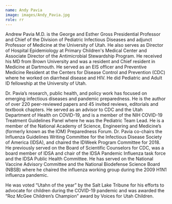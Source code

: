 ```yaml
---
name: Andy Pavia
image: images/Andy_Pavia.jpg
role: rr
---
```

 
Andrew Pavia M.D. is the George and Esther Gross Presidential Professor and Chief of the Division of Pediatric Infectious Diseases and adjunct Professor of Medicine at the University of Utah. He also serves as Director of Hospital Epidemiology at Primary Children's Medical Center and Associate Director of the Antimicrobial Stewardship Program. He received his MD from Brown University and was a resident and Chief resident in Medicine at Dartmouth. He served as an EIS officer and Preventive Medicine Resident at the Centers for Disease Control and Prevention (CDC) where he worked on diarrheal disease and HIV.  He did Pediatric and Adult ID fellowship at the University of Utah.

Dr. Pavia’s research, public health, and policy work has focused on emerging infectious diseases and pandemic preparedness. He is the author of over 220 peer-reviewed papers and 45 invited reviews, editorials and textbook chapters. He served as an advisor to CDC and the Utah Department of Health on COVID-19, and is a member of the NIH COVID-19 Treatment Guidelines Panel where he was the Pediatric Team Lead. He is a member of the National Academy of Science, Engineering and Medicine’s (formerly known as the IOM) Preparedness Forum. Dr. Pavia co-chairs the Influenza Guidelines Writing Committee for the Infectious Disease Society of America (IDSA), and chaired the IDWeek Program Committee for 2018. He previously served on the Board of Scientific Counselors for CDC, was a board member of IDSA and chair of the IDSA Pandemic Influenza task force and the IDSA Public Health Committee. He has served on the National Vaccine Advisory Committee and the National Biodefense Science Board (NBSB) where he chaired the influenza working group during the 2009 H1N1 influenza pandemic. 

He was voted “Utahn of the year” by the Salt Lake Tribune for his efforts to advocate for children during the COVID-19 pandemic and was awarded the “Roz McGee Children’s Champion” award by Voices for Utah Children. 

